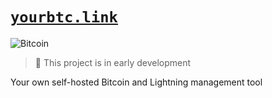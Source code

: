 # [`yourbtc.link`](https://yourbtc.link)

![Bitcoin](https://img.shields.io/badge/Bitcoin-4d4d4d?style=for-the-badge&logo=bitcoin&logoColor=white)

> :construction: This project is in early development

Your own self-hosted Bitcoin and Lightning management tool
